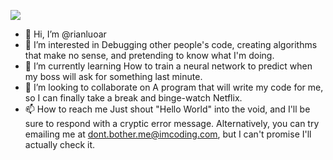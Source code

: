 ![](https://komarev.com/ghpvc/?username=rianluoar)



- 👋 Hi, I’m @rianluoar
- 👀 I’m interested in Debugging other people's code, creating algorithms that make no sense, and pretending to know what I'm doing.
- 🌱 I’m currently learning How to train a neural network to predict when my boss will ask for something last minute.
- 💞️ I’m looking to collaborate on A program that will write my code for me, so I can finally take a break and binge-watch Netflix.
- 📫 How to reach me Just shout "Hello World" into the void, and I'll be sure to respond with a cryptic error message. Alternatively, you can try emailing me at dont.bother.me@imcoding.com, but I can't promise I'll actually check it.

<!---
rianluoar/rianluoar is a ✨ special ✨ repository because its `README.md` (this file) appears on your GitHub profile.
You can click the Preview link to take a look at your changes.
--->
